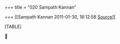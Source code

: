 +++
title = "020 Sampath Kannan"

+++
[[Sampath Kannan	2011-01-30, 18:12:58 [Source](https://groups.google.com/g/bvparishat/c/WuiwVqV3Si8)]]



[TABLE]




